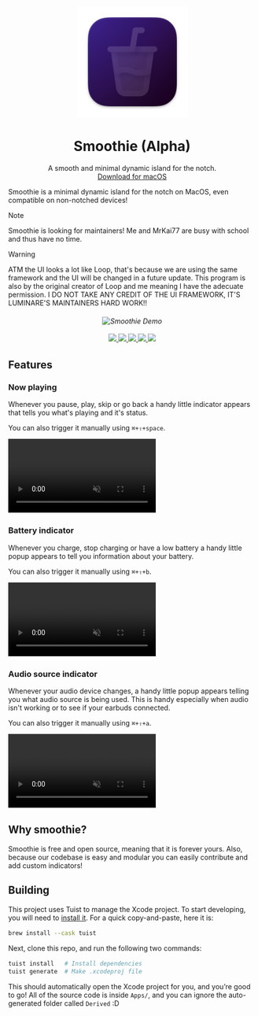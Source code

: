 <div align="center">
  <img width="225" height="225" src="https://github.com/FormalSnake/Smoothie/blob/main/App/Resources/Assets.xcassets/AppIcon.appiconset/Smoothie-1024.png" alt="Logo">
  <h1><b>Smoothie (Alpha)</b></h1>
  <p>A smooth and minimal dynamic island for the notch.<br>
  <a href="https://nightly.link/FormalSnake/Smoothie/workflows/build-smoothie/main/Smoothie.dmg.zip?h=cd34864d072cb859bbfa319e3ae76484bc67a692">Download for macOS</a><br>
</div>

Smoothie is a minimal dynamic island for the notch on MacOS, even compatible on non-notched devices!

> [!NOTE]
>
> Smoothie is looking for maintainers! Me and MrKai77 are busy with school and thus have no time.
>

> [!WARNING]
>
> ATM the UI looks a lot like Loop, that's because we are using the same framework and the UI will be changed in a future update. This program is also by the original creator of Loop and me meaning I have the adecuate permission.
> I DO NOT TAKE ANY CREDIT OF THE UI FRAMEWORK, IT'S LUMINARE'S MAINTAINERS HARD WORK!!
>

<h6 align="center">
  <img src="https://github.com/user-attachments/assets/6685164d-43c8-47df-9c2d-2a6c5a79ff0a" alt="Smoothie Demo">
  <br /><br />
  <a href="https://discord.gg/nwRrjPSaTM">
    <img src="https://img.shields.io/badge/Discord-join%20us-7289DA?logo=discord&logoColor=white&style=for-the-badge&labelColor=23272A" />
  </a>
  <a href="https://github.com/FormalSnake/Smoothie/blob/main/LICENSE">
    <img src="https://img.shields.io/github/license/FormalSnake/Smoothie?label=License&color=5865F2&style=for-the-badge&labelColor=23272A" />
  </a>
  <a href="https://github.com/FormalSnake/Smoothie/stargazers">
    <img src="https://img.shields.io/github/stars/FormalSnake/Smoothie?label=Stars&color=57F287&style=for-the-badge&labelColor=23272A" />
  </a>
  <a href="https://github.com/FormalSnake/Smoothie/network/members">
    <img src="https://img.shields.io/github/forks/FormalSnake/Smoothie?label=Forks&color=ED4245&style=for-the-badge&labelColor=23272A" />
  </a>
  <a href="https://github.com/FormalSnake/Smoothie/issues">
    <img src="https://img.shields.io/github/issues/FormalSnake/Smoothie?label=Issues&color=FEE75C&style=for-the-badge&labelColor=23272A" />
  </a>
  <br />
</h6>

## Features

### Now playing

Whenever you pause, play, skip or go back a handy little indicator appears that tells you what's playing and it's status.

You can also trigger it manually using `⌘+⇧+space`.

<div><video controls src="https://github.com/user-attachments/assets/a3fc1022-1dd7-4ef3-b218-a838274733da" muted="false"></video></div>

### Battery indicator

Whenever you charge, stop charging or have a low battery a handy little popup appears to tell you information about your battery.

You can also trigger it manually using `⌘+⇧+b`.

<div><video controls src="https://github.com/user-attachments/assets/85530e52-5313-4cfd-97d8-dcef0d149dc0" muted="false"></video></div>

### Audio source indicator

Whenever your audio device changes, a handy little popup appears telling you what audio source is being used. This is handy especially when audio isn't working or to see if your earbuds connected.

You can also trigger it manually using `⌘+⇧+a`.

<div><video controls src="https://github.com/user-attachments/assets/7c5a1fc3-52fe-43f7-a438-380a327124b3" muted="false"></video></div>

## Why smoothie?
Smoothie is free and open source, meaning that it is forever yours.
Also, because our codebase is easy and modular you can easily contribute and add custom indicators!

## Building

This project uses Tuist to manage the Xcode project. To start developing, you will need to [install it](https://docs.tuist.io/guide/introduction/installation.html). For a quick copy-and-paste, here it is: 
```sh
brew install --cask tuist
```

Next, clone this repo, and run the following two commands:
```sh
tuist install	# Install dependencies
tuist generate	# Make .xcodeproj file
```

This should automatically open the Xcode project for you, and you’re good to go! All of the source code is inside `Apps/`, and you can ignore the auto-generated folder called `Derived` :D
